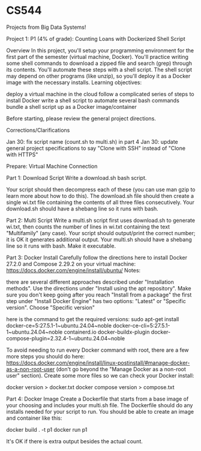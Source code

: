 # CS544
Projects from Big Data Systems!

Project 1: 
P1 (4% of grade): Counting Loans with Dockerized Shell Script

Overview
In this project, you'll setup your programming environment for the
first part of the semester (virtual machine, Docker).  You'll practice
writing some shell commands to download a zipped file and search
(grep) through its contents.  You'll automate these steps with a shell
script.  The shell script may depend on other programs (like unzip),
so you'll deploy it as a Docker image with the necessary installs.
Learning objectives:

deploy a virtual machine in the cloud
follow a complicated series of steps to install Docker
write a shell script to automate several bash commands
bundle a shell script up as a Docker image/container

Before starting, please review the general project directions.

Corrections/Clarifications

Jan 30: fix script name (count.sh to multi.sh) in part 4
Jan 30: update general project specifications to say "Clone with SSH" instead of "Clone with HTTPS"


Prepare: Virtual Machine Connection

Part 1: Download Script
Write a download.sh bash script. 

Your script should then decompress each of these (you can use man gzip to
learn more about how to do this).
The download.sh file should then create a single wi.txt file
containing the contents of all three files consecutively.
Your download.sh should have a shebang line so it runs with bash.

Part 2: Multi Script
Write a multi.sh script first uses download.sh to generate wi.txt, then
counts the number of lines in wi.txt containing the text "Multifamily"
(any case).  Your script should output/print the correct number; it is
OK it generates additional output.
Your multi.sh should have a shebang line so it runs with bash.  Make
it executable.

Part 3: Docker Install
Carefully follow the directions here to install Docker 27.2.0 and Compose 2.29.2 on your virtual machine: https://docs.docker.com/engine/install/ubuntu/
Notes:

there are several different approaches described under "Installation methods".  Use the directions under "Install using the apt repository".  Make sure you don't keep going after you reach "Install from a package"
the first step under "Install Docker Engine" has two options: "Latest" or "Specific version".  Choose "Specific version"

here is the command to get the required versions: sudo apt-get install docker-ce=5:27.5.1-1~ubuntu.24.04~noble docker-ce-cli=5:27.5.1-1~ubuntu.24.04~noble containerd.io docker-buildx-plugin docker-compose-plugin=2.32.4-1~ubuntu.24.04~noble


To avoid needing to run every Docker command with root, there are a
few more steps you should do here:
https://docs.docker.com/engine/install/linux-postinstall/#manage-docker-as-a-non-root-user
(don't go beyond the "Manage Docker as a non-root user" section).
Create some more files so we can check your Docker install:

docker version > docker.txt
docker compose version > compose.txt



Part 4: Docker Image
Create a Dockerfile that starts from a base image of your choosing
and includes your multi.sh file.  The Dockerfile should do any
installs needed for your script to run.
You should be able to create an image and container like this:

docker build . -t p1
docker run p1


It's OK if there is extra output besides the actual count.
